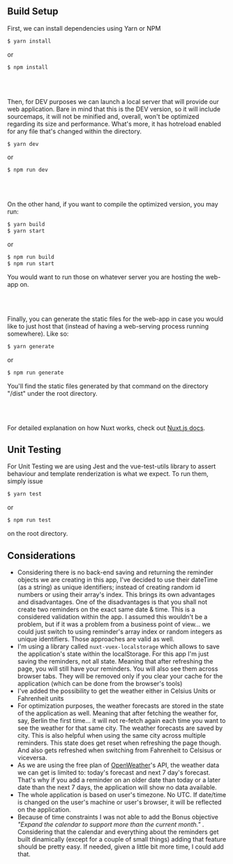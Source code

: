 ## Build Setup

First, we can install dependencies using Yarn or NPM
```bash
$ yarn install
```
or
```bash
$ npm install
```

<br/>
<br/>

Then, for DEV purposes we can launch a local server that will provide our web application. Bare in mind that this is the DEV version, so it will include sourcemaps, it will not be minified and, overall, won't be optimized regarding its size and performance. What's more, it has hotreload enabled for any file that's changed within the directory.
```bash
$ yarn dev
```
or
```bash
$ npm run dev
```

<br/>
<br/>

On the other hand, if you want to compile the optimized version, you may run:
```bash
$ yarn build
$ yarn start
```
or
```bash
$ npm run build
$ npm run start
```
You would want to run those on whatever server you are hosting the web-app on.

<br/>
<br/>

Finally, you can generate the static files for the web-app in case you would like to just host that (instead of having a web-serving process running somewhere). Like so:
```bash
$ yarn generate
```
or
```bash
$ npm run generate
```
You'll find the static files generated by that command on the directory "/dist" under the root directory.

<br/>
<br/>

For detailed explanation on how Nuxt works, check out [Nuxt.js docs](https://nuxtjs.org).

## Unit Testing

For Unit Testing we are using Jest and the vue-test-utils library to assert behaviour and template renderization is what we expect.
To run them, simply issue
```bash
$ yarn test
```
or
```bash
$ npm run test
```
on the root directory.

## Considerations

- Considering there is no back-end saving and returning the reminder objects we are creating in this app, I've decided to use their dateTime (as a string) as unique identifiers; instead of creating random id numbers or using their array's index. This brings its own advantages and disadvantages. One of the disadvantages is that you shall not create two reminders on the exact same date & time. This is a considered validation within the app. I assumed this wouldn't be a problem, but if it was a problem from a business point of view... we could just switch to using reminder's array index or random integers as unique identifiers. Those approaches are valid as well.
- I'm using a library called `nuxt-vuex-localstorage` which allows to save the application's state within the localStorage. For this app I'm just saving the reminders, not all state. Meaning that after refreshing the page, you will still have your reminders. You will also see them across browser tabs. They will be removed only if you clear your cache for the application (which can be done from the browser's tools)
- I've added the possibility to get the weather either in Celsius Units or Fahrenheit units
- For optimization purposes, the weather forecasts are stored in the state of the application as well. Meaning that after fetching the weather for, say, Berlin the first time... it will not re-fetch again each time you want to see the weather for that same city. The weather forecasts are saved by city. This is also helpful when using the same city across multiple reminders. This state does get reset when refreshing the page though. And also gets refreshed when switching from Fahrenheit to Celsisus or viceversa.
- As we are using the free plan of [OpenWeather](https://openweathermap.org/)'s API, the weather data we can get is limited to: today's forecast and next 7 day's forecast. That's why if you add a reminder on an older date than today or a later date than the next 7 days, the application will show no data available.
- The whole application is based on user's timezone. No UTC. If date/time is changed on the user's machine or user's browser, it will be reflected on the application.
- Because of time constraints I was not able to add the Bonus objective *"Expand the calendar to support more than the current month."* . Considering that the calendar and everything about the reminders get built dinamically (except for a couple of small things) adding that feature should be pretty easy. If needed, given a little bit more time, I could add that.